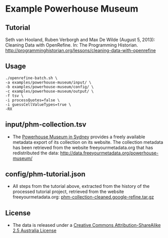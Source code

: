 # Example Powerhouse Museum

## Tutorial

Seth van Hooland, Ruben Verborgh and Max De Wilde (August 5, 2013): Cleaning Data with OpenRefine. In: The Programming Historian. http://programminghistorian.org/lessons/cleaning-data-with-openrefine

## Usage

```
./openrefine-batch.sh \
-a examples/powerhouse-museum/input/ \
-b examples/powerhouse-museum/config/ \
-c examples/powerhouse-museum/output/ \
-f tsv \
-i processQuotes=false \
-i guessCellValueTypes=true \
-RX
```

## input/phm-collection.tsv

* The [Powerhouse Museum in Sydney](https://maas.museum/powerhouse-museum/) provides a freely available metadata export of its collection on its website. The collection metadata has been retrieved from the website freeyourmetadata.org that has redistributed the data: http://data.freeyourmetadata.org/powerhouse-museum/

## config/phm-tutorial.json

* All steps from the tutorial above, extracted from the history of the processed tutorial project, retrieved from the website freeyourmetadata.org: [phm-collection-cleaned.google-refine.tar.gz](http://data.freeyourmetadata.org/powerhouse-museum/phm-collection-cleaned.google-refine.tar.gz)

## License

* The data is released under a [Creative Commons Attribution-ShareAlike 2.5 Australia License](http://creativecommons.org/licenses/by-nc/2.5/au/)
